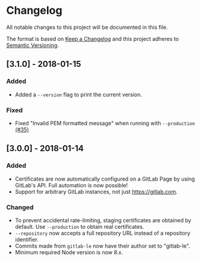# Changelog
All notable changes to this project will be documented in this file.

The format is based on [Keep a Changelog](http://keepachangelog.com/en/1.0.0/)
and this project adheres to [Semantic Versioning](http://semver.org/spec/v2.0.0.html).

## [3.1.0] - 2018-01-15

### Added

- Added a `--version` flag to print the current version.

### Fixed

- Fixed "Invalid PEM formatted message" when running with `--production` [(#35)](https://github.com/rolodato/gitlab-letsencrypt/issues/35)

## [3.0.0] - 2018-01-14

### Added
- Certificates are now automatically configured on a GitLab Page by using GitLab's API.
Full automation is now possible!
- Support for arbitrary GitLab instances, not just https://gitlab.com.

### Changed
- To prevent accidental rate-limiting, staging certificates are obtained by default. Use `--production` to obtain real certificates.
- `--repository` now accepts a full repository URL instead of a repository identifier.
- Commits made from `gitlab-le` now have their author set to "gitlab-le".
- Minimum required Node version is now 8.x.